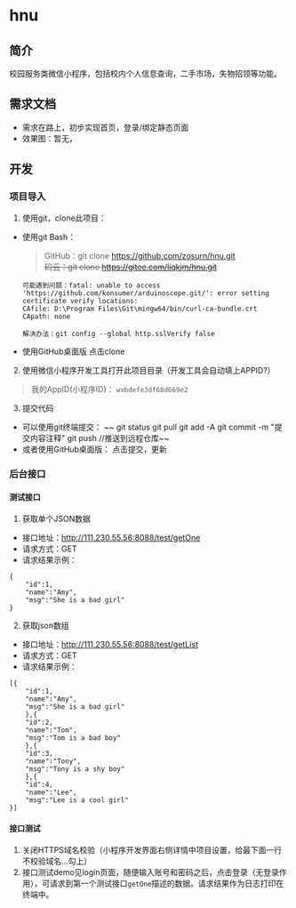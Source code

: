 # hnu

## 简介
校园服务类微信小程序，包括校内个人信息查询，二手市场，失物招领等功能。

## 需求文档
- 需求在路上，初步实现首页，登录/绑定静态页面
- 效果图：暂无，

## 开发
### 项目导入

1. 使用git，clone此项目：
- 使用git Bash：
  > GitHub：git clone https://github.com/zosurn/hnu.git  
  > ~~码云：git clone https://gitee.com/liqkjm/hnu.git~~
  ```
  可能遇到问题：fatal: unable to access 'https://github.com/konsumer/arduinoscope.git/': error setting certificate verify locations:
  CAfile: D:\Program Files\Git\mingw64/bin/curl-ca-bundle.crt
  CApath: none

  解决办法：git config --global http.sslVerify false
  ```
- 使用GitHub桌面版
  点击clone

2. 使用微信小程序开发工具打开此项目目录（开发工具会自动填上APPID?）   
> 我的AppID(小程序ID)： `wxbdefe3df68d669e2`

3. 提交代码   

- 可以使用git终端提交：
~~  git status
  git pull
  git add -A
  git commit -m "提交内容注释"
  git push  //推送到远程仓库~~
- 或者使用GitHub桌面版：
	点击提交，更新
### 后台接口

#### 测试接口

1. 获取单个JSON数据

- 接口地址：http://111.230.55.56:8088/test/getOne
- 请求方式：GET
- 请求结果示例：
```
{
	"id":1,
	"name":"Amy",
	"msg":"She is a bad girl"
}
```

2. 获取json数组

- 接口地址：http://111.230.55.56:8088/test/getList
- 请求方式：GET
- 请求结果示例：
```
[{
	"id":1,
	"name":"Amy",
	"msg":"She is a bad girl"
	},{
	"id":2,
	"name":"Tom",
	"msg":"Tom is a bad boy"
	},{
	"id":3,
	"name":"Tony",
	"msg":"Tony is a shy boy"
	},{
	"id":4,
	"name":"Lee",
	"msg":"Lee is a cool girl"
}]
```

#### 接口测试

1. 关闭HTTPS域名校验（小程序开发界面右侧详情中项目设置，给最下面一行不校验域名...勾上）
2. 接口测试demo见login页面，随便输入账号和密码之后，点击登录（无登录作用），可请求到第一个测试接口`getOne`描述的数据。请求结果作为日志打印在终端中。
